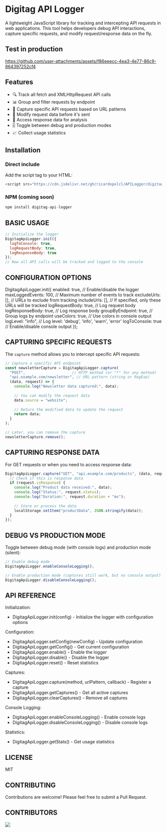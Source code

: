 # Digitag API Logger

A lightweight JavaScript library for tracking and intercepting API requests in web applications. This tool helps developers debug API interactions, capture specific requests, and modify request/response data on the fly.

## Test in production
https://github.com/user-attachments/assets/f86eeecc-4ea3-4e77-86c9-864397252cf4

## Features
- 🔍 Track all fetch and XMLHttpRequest API calls
- 📊 Group and filter requests by endpoint
- 🎯 Capture specific API requests based on URL patterns
- 🔄 Modify request data before it's sent
- 📝 Access response data for analysis
- 🎚️ Toggle between debug and production modes
- 📈 Collect usage statistics

## Installation

### Direct include

Add the script tag to your HTML:
```javascript
<script src="https://cdn.jsdelivr.net/gh/ricardopxlcl/APILogger/digitag-api-logger.min.js" defer></script>
```

### NPM (coming soon)
```javascript
npm install digitag-api-logger
```
BASIC USAGE
----------
```javascript
// Initialize the logger
DigitagApiLogger.init({
  logToConsole: true,
  logRequestBody: true,
  logResponseBody: true
});
// Now all API calls will be tracked and logged to the console
```

CONFIGURATION OPTIONS
-------------------

DigitagApiLogger.init({
  enabled: true,              // Enable/disable the logger
  maxLoggedEvents: 100,       // Maximum number of events to track
  excludeUrls: [],            // URLs to exclude from tracking
  includeUrls: [],            // If specified, only these URLs will be tracked
  logRequestBody: true,       // Log request body
  logResponseBody: true,      // Log response body
  groupByEndpoint: true,      // Group logs by endpoint
  useColors: true,            // Use colors in console output
  logLevel: "info",           // Log level: 'debug', 'info', 'warn', 'error'
  logToConsole: true          // Enable/disable console output
});

CAPTURING SPECIFIC REQUESTS
-------------------------

The `capture` method allows you to intercept specific API requests:

```javascript
// Capture a specific API endpoint
const newsletterCapture = DigitagApiLogger.capture(
  "POST",                     // HTTP method (or "*" for any method)
  "api.example.com/newsletter", // URL pattern (string or RegExp)
  (data, request) => {
    console.log("Newsletter data captured:", data);
    
    // You can modify the request data
    data.source = "website";
    
    // Return the modified data to update the request
    return data;
  }
);

// Later, you can remove the capture
newsletterCapture.remove();
```

CAPTURING RESPONSE DATA
---------------------

For GET requests or when you need to access response data:
```javascript
DigitagApiLogger.capture("GET", "api.example.com/products", (data, request) => {
  // Check if this is response data
  if (request.isResponse) {
    console.log("Product data received:", data);
    console.log("Status:", request.status);
    console.log("Duration:", request.duration + "ms");
    
    // Store or process the data
    localStorage.setItem("productData", JSON.stringify(data));
  }
});
```

DEBUG VS PRODUCTION MODE
----------------------

Toggle between debug mode (with console logs) and production mode (silent):
```javascript
// Enable debug mode
DigitagApiLogger.enableConsoleLogging();
```
```javascript
// Enable production mode (captures still work, but no console output)
DigitagApiLogger.disableConsoleLogging();
```

API REFERENCE
-----------

Initialization:
- DigitagApiLogger.init(config) - Initialize the logger with configuration options

Configuration:
- DigitagApiLogger.setConfig(newConfig) - Update configuration
- DigitagApiLogger.getConfig() - Get current configuration
- DigitagApiLogger.enable() - Enable the logger
- DigitagApiLogger.disable() - Disable the logger
- DigitagApiLogger.reset() - Reset statistics

Captures:
- DigitagApiLogger.capture(method, urlPattern, callback) - Register a capture
- DigitagApiLogger.getCaptures() - Get all active captures
- DigitagApiLogger.clearCaptures() - Remove all captures

Console Logging:
- DigitagApiLogger.enableConsoleLogging() - Enable console logs
- DigitagApiLogger.disableConsoleLogging() - Disable console logs

Statistics:
- DigitagApiLogger.getStats() - Get usage statistics

LICENSE
------

MIT

CONTRIBUTING
-----------

Contributions are welcome! Please feel free to submit a Pull Request.

CONTRIBUTORS
-----------
<a href="https://github.com/ricardopxlcl/APILogger/graphs/contributors">
  <img src="https://contrib.rocks/image?ricardopxlcl/APILogger" />
</a>

